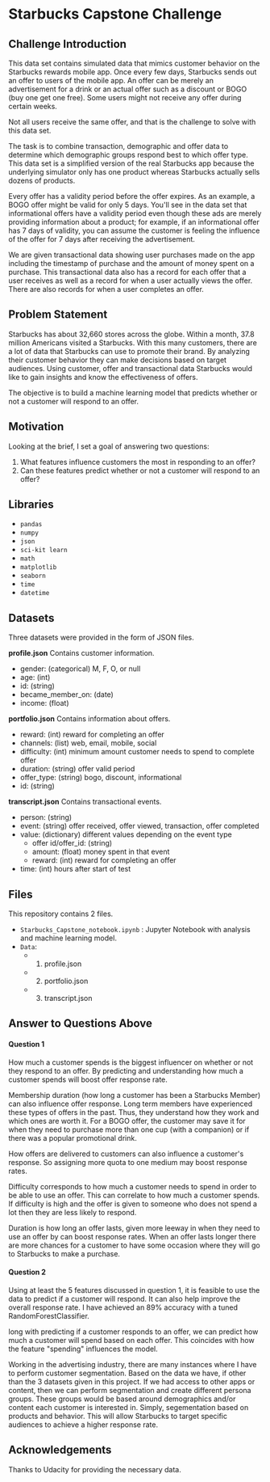 # Starbucks Capstone Challenge

## Challenge Introduction
This data set contains simulated data that mimics customer behavior on the Starbucks rewards mobile app. Once every few days, Starbucks sends out an offer to users of the mobile app. An offer can be merely an advertisement for a drink or an actual offer such as a discount or BOGO (buy one get one free). Some users might not receive any offer during certain weeks.

Not all users receive the same offer, and that is the challenge to solve with this data set.

The task is to combine transaction, demographic and offer data to determine which demographic groups respond best to which offer type. This data set is a simplified version of the real Starbucks app because the underlying simulator only has one product whereas Starbucks actually sells dozens of products.

Every offer has a validity period before the offer expires. As an example, a BOGO offer might be valid for only 5 days. You'll see in the data set that informational offers have a validity period even though these ads are merely providing information about a product; for example, if an informational offer has 7 days of validity, you can assume the customer is feeling the influence of the offer for 7 days after receiving the advertisement.

We are given transactional data showing user purchases made on the app including the timestamp of purchase and the amount of money spent on a purchase. This transactional data also has a record for each offer that a user receives as well as a record for when a user actually views the offer. There are also records for when a user completes an offer.

## Problem Statement
Starbucks has about 32,660 stores across the globe. Within a month, 37.8 million Americans visited a Starbucks. With this many customers, there are a lot of data that Starbucks can use to promote their brand. By analyzing their customer behavior they can make decisions based on target audiences. Using customer, offer and transactional data Starbucks would like to gain insights and know the effectiveness of offers.

The objective is to build a machine learning model that predicts whether or not a customer will respond to an offer.

## Motivation
Looking at the brief, I set a goal of answering two questions:
1. What features influence customers the most in responding to an offer?
2. Can these features predict whether or not a customer will respond to an offer?

## Libraries
- `pandas`
- `numpy`
- `json`
- `sci-kit learn`
- `math`
- `matplotlib`
- `seaborn`
- `time`
- `datetime`

## Datasets
Three datasets were provided in the form of JSON files.

**profile.json**
Contains customer information.
  - gender: (categorical) M, F, O, or null
  - age: (int)
  - id: (string)
  - became_member_on: (date)
  - income: (float)

**portfolio.json**
Contains information about offers.
  - reward: (int) reward for completing an offer
  - channels: (list) web, email, mobile, social
  - difficulty: (int) minimum amount customer needs to spend to complete offer
  - duration: (string) offer valid period
  - offer_type: (string) bogo, discount, informational
  - id: (string)

**transcript.json**
Contains transactional events.
  - person: (string)
  - event: (string) offer received, offer viewed, transaction, offer completed
  - value: (dictionary) different values depending on the event type
    - offer id/offer_id: (string)
    - amount: (float) money spent in that event
    - reward: (int) reward for completing an offer
  - time: (int) hours after start of test
  
## Files
This repository contains 2 files. 
- `Starbucks_Capstone_notebook.ipynb` : Jupyter Notebook with analysis and machine learning model.
- `Data`:
    - 1. profile.json
    - 2. portfolio.json
    - 3. transcript.json

## Answer to Questions Above
#### Question 1
How much a customer spends is the biggest influencer on whether or not they respond to an offer. By predicting and understanding how much a customer spends will boost offer response rate.

Membership duration (how long a customer has been a Starbucks Member) can also influence offer response. Long term members have experienced these types of offers in the past. Thus, they understand how they work and which ones are worth it. For a BOGO offer, the customer may save it for when they need to purchase more than one cup (with a companion) or if there was a popular promotional drink.

How offers are delivered to customers can also influence a customer's response. So assigning more quota to one medium may boost response rates.

Difficulty corresponds to how much a customer needs to spend in order to be able to use an offer. This can correlate to how much a customer spends. If difficulty is high and the offer is given to someone who does not spend a lot then they are less likely to respond.

Duration is how long an offer lasts, given more leeway in when they need to use an offer by can boost response rates. When an offer lasts longer there are more chances for a customer to have some occasion where they will go to Starbucks to make a purchase.

#### Question 2
Using at least the 5 features discussed in question 1, it is feasible to use the data to predict if a customer will respond. It can also help improve the overall response rate.  I have achieved an 89% accuracy with a tuned RandomForestClassifier.

long with predicting if a customer responds to an offer, we can predict how much a customer will spend based on each offer. This coincides with how the feature "spending" influences the model.

Working in the advertising industry, there are many instances where I have to perform customer segmentation. Based on the data we have, if other than the 3 datasets given in this project. If we had access to other apps or content, then we can perform segmentation and create different persona groups. These groups would be based around demographics and/or content each customer is interested in. Simply, segementation based on products and behavior. This will allow Starbucks to target specific audiences to achieve a higher response rate.

## Acknowledgements
Thanks to Udacity for providing the necessary data.
